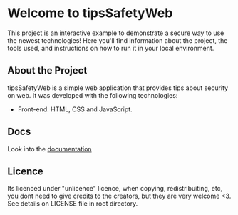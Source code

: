 # **Welcome to tipsSafetyWeb**

This project is an interactive example to demonstrate a secure way to use the newest technologies! Here you'll find information about the project, the tools used, and instructions on how to run it in your local environment.

## About the Project

tipsSafetyWeb is a simple web application that provides tips about security on web. It was developed with the following technologies:

- Front-end: HTML, CSS and JavaScript.

## Docs

Look into the [documentation](./docs/docs.md)

## Licence

Its licenced under "unlicence" licence, when copying, redistribuiting, etc, you dont need to give credits to the creators, but they are very welcome <3. See details on LICENSE file in root directory.
